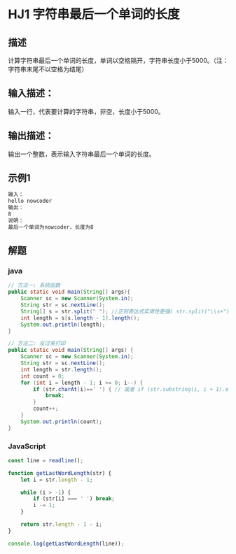 
# HJ1 字符串最后一个单词的长度

## 描述

计算字符串最后一个单词的长度，单词以空格隔开，字符串长度小于5000。（注：字符串末尾不以空格为结尾）

## 输入描述：
输入一行，代表要计算的字符串，非空，长度小于5000。

## 输出描述：
输出一个整数，表示输入字符串最后一个单词的长度。

## 示例1
```bash
输入：
hello nowcoder
输出：
8
说明：
最后一个单词为nowcoder，长度为8
```
## 解题
### java
```java
// 方法一: 系统函数
public static void main(String[] args){
    Scanner sc = new Scanner(System.in);
    String str = sc.nextLine();
    String[] s = str.split(" "); //正则表达式实用性更强( str.split("\\s+"))
    int length = s[s.length - 1].length();
    System.out.println(length);
}

// 方法二: 反过来打印
public static void main(String[] args) {
    Scanner sc = new Scanner(System.in);
    String str = sc.nextLine();
    int length = str.length();
    int count = 0;
    for (int i = length - 1; i >= 0; i--) {
        if (str.charAt(i)==' ') { // 或者 if (str.substring(i, i + 1).equals(" ")) {
            break;
        }
        count++;
    }
    System.out.println(count);
}
```

### JavaScript
```javascript
const line = readline();

function getLastWordLength(str) {
    let i = str.length - 1;

    while (i > -1) {
        if (str[i] === ' ') break;
        i -= 1;
    }

    return str.length - 1 - i;
}

console.log(getLastWordLength(line));

```


